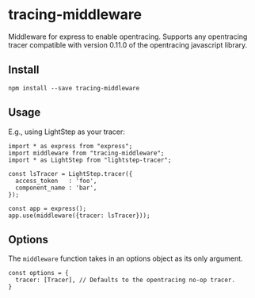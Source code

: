 # tracing-middleware

Middleware for express to enable opentracing.
Supports any opentracing tracer compatible with version 0.11.0 of the opentracing javascript library.

## Install
```
npm install --save tracing-middleware
```

## Usage

E.g., using LightStep as your tracer:

```
import * as express from "express";
import middleware from "tracing-middleware";
import * as LightStep from "lightstep-tracer";

const lsTracer = LightStep.tracer({
  access_token   : 'foo',
  component_name : 'bar',
});

const app = express();
app.use(middleware({tracer: lsTracer}));
```

## Options
The `middleware` function takes in an options object as its only argument.
```
const options = {
  tracer: [Tracer], // Defaults to the opentracing no-op tracer.
}
```

